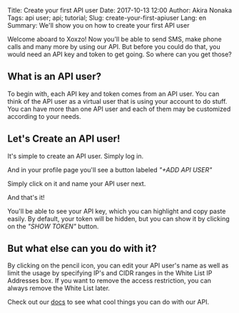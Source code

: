 Title: Create your first API user
Date: 2017-10-13 12:00
Author: Akira Nonaka
Tags: api user; api; tutorial;
Slug: create-your-first-apiuser
Lang: en
Summary: We'll show you on how to create your first API user

Welcome aboard to Xoxzo! Now you'll be able to send SMS, make phone calls and many more by using our API. But before you could do that, you would need an API key and token to get going. So where can you get those?

## What is an API user?

To begin with, each API key and token comes from an API user. You can think of the API user as a virtual user that is using your account to do stuff. You can have more than one API user and each of them may be customized according to your needs.

## Let's Create an API user!

It's simple to create an API user. Simply log in.

And in your profile page you'll see a button labeled *"+ADD API USER"*

Simply click on it and name your API user next.

And that's it! 

You'll be able to see your API key, which you can highlight and copy paste easily. By default, your token will be hidden, but you can show it by clicking on the *"SHOW TOKEN"* button.

## But what else can you do with it?

By clicking on the pencil icon, you can edit your API user's name as well as limit the usage by specifying IP's and CIDR ranges in the White List IP Addresses box. If you want to remove the access restriction, you can always remove the White List later.

Check out our [docs](https://docs.xoxzo.com/en/) to see what cool things you can do with our API.
